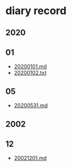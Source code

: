 # diary record

## 2020

## 01

- [20200101.md](./2020/01/20200101.md)
- [20200102.txt](./2020/01/20200102.txt)

## 05

- [20200531.md](./2020/05/20200531.md)

## 2002

## 12

- [20021201.md](./2002/12/20021201.md)

